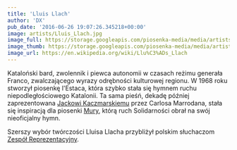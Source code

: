 ```yaml
---
title: 'Lluis Llach'
author: 'DX'
pub_date: '2016-06-26 19:07:26.345218+00:00'
image: artists/Lluis_Llach.jpg
image_full: https://storage.googleapis.com/piosenka-media/media/artists/Lluis_Llach.jpg
image_thumb: https://storage.googleapis.com/piosenka-media/media/artists/Lluis_Llach.jpg.0x300_q85_upscale.jpg
image_url: https://en.wikipedia.org/wiki/Llu%C3%ADs_Llach
---
```


Kataloński bard, zwolennik i piewca autonomii w czasach reżimu generała Franco, zwalczającego wyrazy odrębności kulturowej regionu. W 1968 roku stworzył piosenkę l'Estaca, która szybko stała się hymnem ruchu niepodległościowego Katalonii. Ta sama pieśń, dekadę później zaprezentowana [Jackowi Kaczmarskiemu](http://www.piosenkaztekstem.pl/spiewnik/jacek\-kaczmarski/) przez Carlosa Marrodana, stała się inspiracją dla piosenki [Mury](http://www.piosenkaztekstem.pl/opracowanie/jacek\-kaczmarski\-mury/), którą ruch Solidarności obrał na swój nieoficjalny hymn.

Szerszy wybór twórczości Lluisa Llacha przybliżył polskim słuchaczom [Zespół Reprezentacyjny](http://www.piosenkaztekstem.pl/spiewnik/zespol\-reprezentacyjny/).